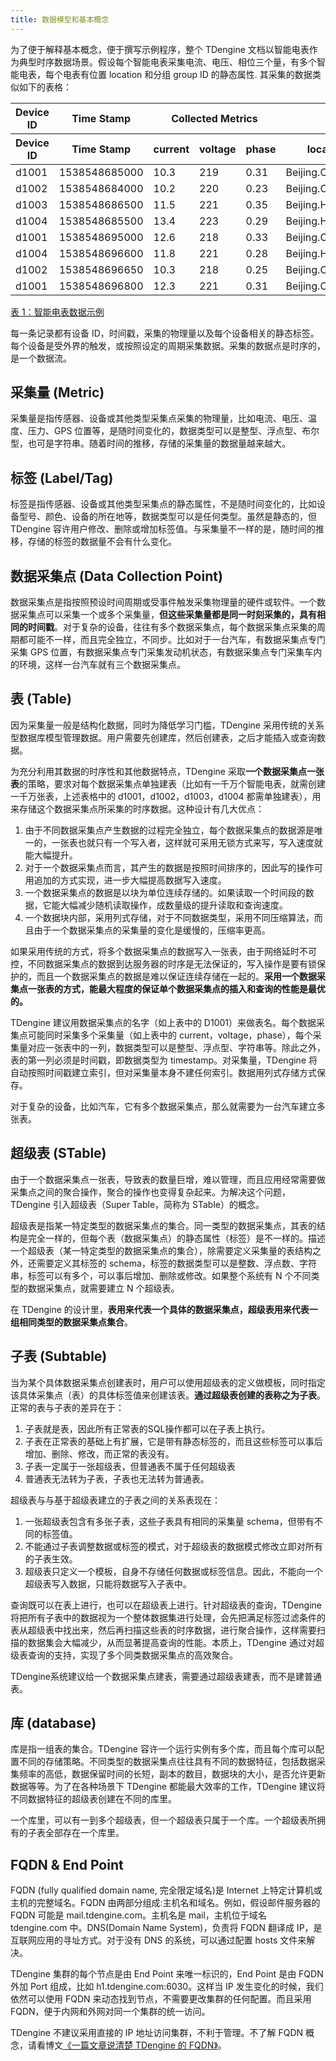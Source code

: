 ```yaml
---
title: 数据模型和基本概念
---
```


为了便于解释基本概念，便于撰写示例程序，整个 TDengine 文档以智能电表作为典型时序数据场景。假设每个智能电表采集电流、电压、相位三个量，有多个智能电表，每个电表有位置 location 和分组 group ID 的静态属性. 其采集的数据类似如下的表格：

<div className="center-table">
<table>
<thead><tr>
    <th>Device ID</th>
    <th>Time Stamp</th>
    <th colSpan="3">Collected Metrics</th>
    <th colSpan="2">Tags</th>
    </tr>
<tr>
<th>Device ID</th>
<th>Time Stamp</th>
<th>current</th>
<th>voltage</th>
<th>phase</th>
<th>location</th>
<th>groupId</th>
</tr>
</thead>
<tbody>
<tr>
<td>d1001</td>
<td>1538548685000</td>
<td>10.3</td>
<td>219</td>
<td>0.31</td>
<td>Beijing.Chaoyang</td>
<td>2</td>
</tr>
<tr>
<td>d1002</td>
<td>1538548684000</td>
<td>10.2</td>
<td>220</td>
<td>0.23</td>
<td>Beijing.Chaoyang</td>
<td>3</td>
</tr>
<tr>
<td>d1003</td>
<td>1538548686500</td>
<td>11.5</td>
<td>221</td>
<td>0.35</td>
<td>Beijing.Haidian</td>
<td>3</td>
</tr>
<tr>
<td>d1004</td>
<td>1538548685500</td>
<td>13.4</td>
<td>223</td>
<td>0.29</td>
<td>Beijing.Haidian</td>
<td>2</td>
</tr>
<tr>
<td>d1001</td>
<td>1538548695000</td>
<td>12.6</td>
<td>218</td>
<td>0.33</td>
<td>Beijing.Chaoyang</td>
<td>2</td>
</tr>
<tr>
<td>d1004</td>
<td>1538548696600</td>
<td>11.8</td>
<td>221</td>
<td>0.28</td>
<td>Beijing.Haidian</td>
<td>2</td>
</tr>
<tr>
<td>d1002</td>
<td>1538548696650</td>
<td>10.3</td>
<td>218</td>
<td>0.25</td>
<td>Beijing.Chaoyang</td>
<td>3</td>
</tr>
<tr>
<td>d1001</td>
<td>1538548696800</td>
<td>12.3</td>
<td>221</td>
<td>0.31</td>
<td>Beijing.Chaoyang</td>
<td>2</td>
</tr>
</tbody>
</table>
<a href="#model_table1">表 1：智能电表数据示例</a>
</div>

每一条记录都有设备 ID，时间戳，采集的物理量以及每个设备相关的静态标签。每个设备是受外界的触发，或按照设定的周期采集数据。采集的数据点是时序的，是一个数据流。

## 采集量 (Metric)

采集量是指传感器、设备或其他类型采集点采集的物理量，比如电流、电压、温度、压力、GPS 位置等，是随时间变化的，数据类型可以是整型、浮点型、布尔型，也可是字符串。随着时间的推移，存储的采集量的数据量越来越大。

## 标签 (Label/Tag)

标签是指传感器、设备或其他类型采集点的静态属性，不是随时间变化的，比如设备型号、颜色、设备的所在地等，数据类型可以是任何类型。虽然是静态的，但 TDengine 容许用户修改、删除或增加标签值。与采集量不一样的是，随时间的推移，存储的标签的数据量不会有什么变化。

## 数据采集点 (Data Collection Point)

数据采集点是指按照预设时间周期或受事件触发采集物理量的硬件或软件。一个数据采集点可以采集一个或多个采集量，**但这些采集量都是同一时刻采集的，具有相同的时间戳**。对于复杂的设备，往往有多个数据采集点，每个数据采集点采集的周期都可能不一样，而且完全独立，不同步。比如对于一台汽车，有数据采集点专门采集 GPS 位置，有数据采集点专门采集发动机状态，有数据采集点专门采集车内的环境，这样一台汽车就有三个数据采集点。

## 表 (Table)

因为采集量一般是结构化数据，同时为降低学习门槛，TDengine 采用传统的关系型数据库模型管理数据。用户需要先创建库，然后创建表，之后才能插入或查询数据。

为充分利用其数据的时序性和其他数据特点，TDengine 采取**一个数据采集点一张表**的策略，要求对每个数据采集点单独建表（比如有一千万个智能电表，就需创建一千万张表，上述表格中的 d1001，d1002，d1003，d1004 都需单独建表），用来存储这个数据采集点所采集的时序数据。这种设计有几大优点：

1. 由于不同数据采集点产生数据的过程完全独立，每个数据采集点的数据源是唯一的，一张表也就只有一个写入者，这样就可采用无锁方式来写，写入速度就能大幅提升。
2. 对于一个数据采集点而言，其产生的数据是按照时间排序的，因此写的操作可用追加的方式实现，进一步大幅提高数据写入速度。
3. 一个数据采集点的数据是以块为单位连续存储的。如果读取一个时间段的数据，它能大幅减少随机读取操作，成数量级的提升读取和查询速度。
4. 一个数据块内部，采用列式存储，对于不同数据类型，采用不同压缩算法，而且由于一个数据采集点的采集量的变化是缓慢的，压缩率更高。

如果采用传统的方式，将多个数据采集点的数据写入一张表，由于网络延时不可控，不同数据采集点的数据到达服务器的时序是无法保证的，写入操作是要有锁保护的，而且一个数据采集点的数据是难以保证连续存储在一起的。**采用一个数据采集点一张表的方式，能最大程度的保证单个数据采集点的插入和查询的性能是最优的。**

TDengine 建议用数据采集点的名字（如上表中的 D1001）来做表名。每个数据采集点可能同时采集多个采集量（如上表中的 current，voltage，phase），每个采集量对应一张表中的一列，数据类型可以是整型、浮点型、字符串等。除此之外，表的第一列必须是时间戳，即数据类型为 timestamp。对采集量，TDengine 将自动按照时间戳建立索引，但对采集量本身不建任何索引。数据用列式存储方式保存。

对于复杂的设备，比如汽车，它有多个数据采集点，那么就需要为一台汽车建立多张表。

## 超级表 (STable)

由于一个数据采集点一张表，导致表的数量巨增，难以管理，而且应用经常需要做采集点之间的聚合操作，聚合的操作也变得复杂起来。为解决这个问题，TDengine 引入超级表（Super Table，简称为 STable）的概念。

超级表是指某一特定类型的数据采集点的集合。同一类型的数据采集点，其表的结构是完全一样的，但每个表（数据采集点）的静态属性（标签）是不一样的。描述一个超级表（某一特定类型的数据采集点的集合），除需要定义采集量的表结构之外，还需要定义其标签的 schema，标签的数据类型可以是整数、浮点数、字符串，标签可以有多个，可以事后增加、删除或修改。如果整个系统有 N 个不同类型的数据采集点，就需要建立 N 个超级表。

在 TDengine 的设计里，**表用来代表一个具体的数据采集点，超级表用来代表一组相同类型的数据采集点集合**。

## 子表 (Subtable)

当为某个具体数据采集点创建表时，用户可以使用超级表的定义做模板，同时指定该具体采集点（表）的具体标签值来创建该表。**通过超级表创建的表称之为子表**。正常的表与子表的差异在于：

1. 子表就是表，因此所有正常表的SQL操作都可以在子表上执行。
2. 子表在正常表的基础上有扩展，它是带有静态标签的，而且这些标签可以事后增加、删除、修改，而正常的表没有。
3. 子表一定属于一张超级表，但普通表不属于任何超级表
4. 普通表无法转为子表，子表也无法转为普通表。

超级表与与基于超级表建立的子表之间的关系表现在：

1. 一张超级表包含有多张子表，这些子表具有相同的采集量 schema，但带有不同的标签值。
2. 不能通过子表调整数据或标签的模式，对于超级表的数据模式修改立即对所有的子表生效。
3. 超级表只定义一个模板，自身不存储任何数据或标签信息。因此，不能向一个超级表写入数据，只能将数据写入子表中。

查询既可以在表上进行，也可以在超级表上进行。针对超级表的查询，TDengine 将把所有子表中的数据视为一个整体数据集进行处理，会先把满足标签过滤条件的表从超级表中找出来，然后再扫描这些表的时序数据，进行聚合操作，这样需要扫描的数据集会大幅减少，从而显著提高查询的性能。本质上，TDengine 通过对超级表查询的支持，实现了多个同类数据采集点的高效聚合。

TDengine系统建议给一个数据采集点建表，需要通过超级表建表，而不是建普通表。

## 库 (database)

库是指一组表的集合。TDengine 容许一个运行实例有多个库，而且每个库可以配置不同的存储策略。不同类型的数据采集点往往具有不同的数据特征，包括数据采集频率的高低，数据保留时间的长短，副本的数目，数据块的大小，是否允许更新数据等等。为了在各种场景下 TDengine 都能最大效率的工作，TDengine 建议将不同数据特征的超级表创建在不同的库里。

一个库里，可以有一到多个超级表，但一个超级表只属于一个库。一个超级表所拥有的子表全部存在一个库里。

## FQDN & End Point

FQDN (fully qualified domain name, 完全限定域名)是 Internet 上特定计算机或主机的完整域名。FQDN 由两部分组成:主机名和域名。例如，假设邮件服务器的 FQDN 可能是 mail.tdengine.com。主机名是 mail，主机位于域名 tdengine.com 中。DNS(Domain Name System)，负责将 FQDN 翻译成 IP，是互联网应用的寻址方式。对于没有 DNS 的系统，可以通过配置 hosts 文件来解决。

TDengine 集群的每个节点是由 End Point 来唯一标识的，End Point 是由 FQDN 外加 Port 组成，比如 h1.tdengine.com:6030。这样当 IP 发生变化的时候，我们依然可以使用 FQDN 来动态找到节点，不需要更改集群的任何配置。而且采用 FQDN，便于内网和外网对同一个集群的统一访问。

TDengine 不建议采用直接的 IP 地址访问集群，不利于管理。不了解 FQDN 概念，请看博文[《一篇文章说清楚 TDengine 的 FQDN》](https://www.taosdata.com/blog/2020/09/11/1824.html)。
